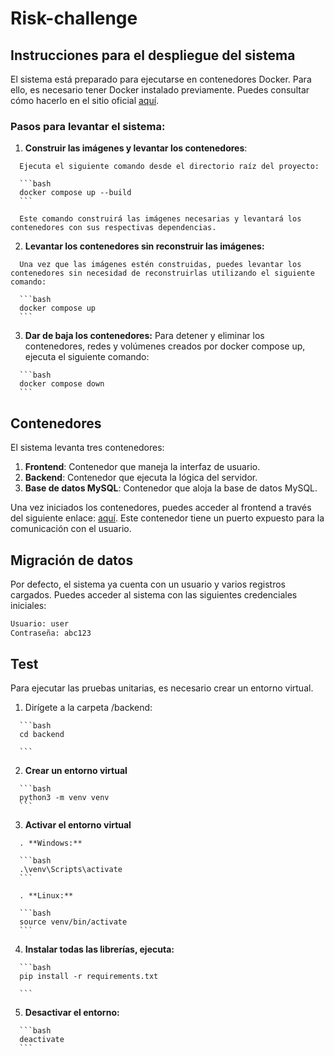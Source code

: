 # Risk-challenge

## Instrucciones para el despliegue del sistema

   El sistema está preparado para ejecutarse en contenedores Docker. Para ello, es necesario tener Docker instalado previamente. Puedes consultar cómo hacerlo en el sitio oficial [aquí](https://www.docker.com/).

### Pasos para levantar el sistema:

   1.  **Construir las imágenes y levantar los contenedores**:

      Ejecuta el siguiente comando desde el directorio raíz del proyecto:

      ```bash
      docker compose up --build
      ```

      Este comando construirá las imágenes necesarias y levantará los contenedores con sus respectivas dependencias.

   2.  **Levantar los contenedores sin reconstruir las imágenes:**

      Una vez que las imágenes estén construidas, puedes levantar los contenedores sin necesidad de reconstruirlas utilizando el siguiente comando:

      ```bash
      docker compose up
      ```

   3.  **Dar de baja los contenedores:**
      Para detener y eliminar los contenedores, redes y volúmenes creados por docker compose up, ejecuta el siguiente comando:

      ```bash
      docker compose down
      ```

## Contenedores

   El sistema levanta tres contenedores:

   1.  **Frontend**: Contenedor que maneja la interfaz de usuario.
   2.  **Backend**: Contenedor que ejecuta la lógica del servidor.
   3.  **Base de datos MySQL**: Contenedor que aloja la base de datos MySQL.

   Una vez iniciados los contenedores, puedes acceder al frontend a través del siguiente enlace: [aquí](http://localhost:5173/). Este contenedor tiene un puerto expuesto para la comunicación con el usuario.

## Migración de datos

   Por defecto, el sistema ya cuenta con un usuario y varios registros cargados. Puedes acceder al sistema con las siguientes credenciales iniciales:

   ```bash
   Usuario: user
   Contraseña: abc123
   ```

## Test

   Para ejecutar las pruebas unitarias, es necesario crear un entorno virtual.

   1.  Dirígete a la carpeta /backend:

      ```bash
      cd backend

      ```

   2.  **Crear un entorno virtual**

      ```bash
      python3 -m venv venv
      ```

   3.  **Activar el entorno virtual**

      . **Windows:**

      ```bash
      .\venv\Scripts\activate
      ```

      . **Linux:**

      ```bash
      source venv/bin/activate
      ```

   4.  **Instalar todas las librerías, ejecuta:**

      ```bash
      pip install -r requirements.txt

      ```

   5.  **Desactivar el entorno:**

      ```bash
      deactivate
      ```
